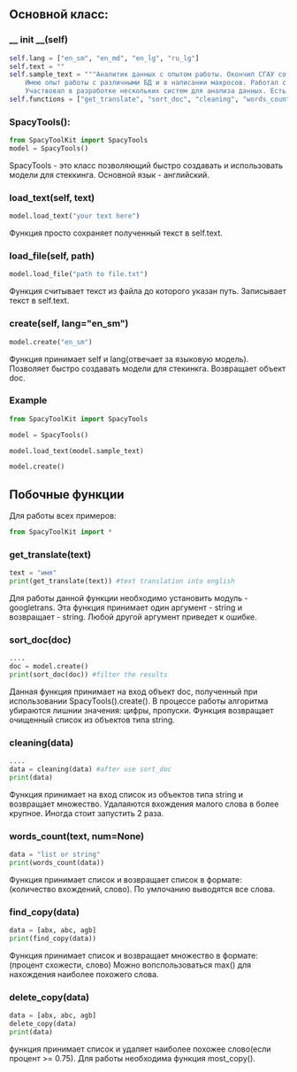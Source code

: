 ## Основной класс:

### __ init __(self)
```python
self.lang = ["en_sm", "en_md", "en_lg", "ru_lg"]
self.text = ""
self.sample_text = """Аналитик данных с опытом работы. Окончил СГАУ со степенью магистра по математике. 
    Имею опыт работы с различными БД и в написании макросов. Работал с различными фреймворками для анализа данных на Python. 
    Участвовал в разработке нескольких систем для анализа данных. Есть примеры своих проектов по Data Science на GitHub:"""
self.functions = ["get_translate", "sort_doc", "cleaning", "words_count", "find_copy", "delete_copy"]
```

### SpacyTools():
```python
from SpacyToolKit import SpacyTools
model = SpacyTools()
```
SpacyTools - это класс позволяющий быстро создавать и использовать модели для стеккинга. Основной язык - английский.

### load_text(self, text)

```python
model.load_text("your text here")
```

Функция просто сохраняет полученный текст в self.text.

### load_file(self, path)
```python
model.load_file("path to file.txt")
```

Функция считывает текст из файла до которого указан путь. Записывает текст в self.text.

### create(self, lang="en_sm")
```python
model.create("en_sm")
```
Функция принимает self и lang(отвечает за языковую модель). 
Позволяет быстро создавать модели для стекинкга.
Возвращает объект doc.

### Example

```python
from SpacyToolKit import SpacyTools

model = SpacyTools()

model.load_text(model.sample_text)

model.create()
```

## Побочные функции

Для работы всех примеров:
```python
from SpacyToolKit import *
```

### get_translate(text)
```python
text = "имя"
print(get_translate(text)) #text translation into english
```

Для работы данной функции необходимо установить модуль - googletrans. 
Эта функция принимает один аргумент - string и возвращает - string.
Любой другой аргумент приведет к ошибке.

### sort_doc(doc)
```python
....
doc = model.create()
print(sort_doc(doc)) #filter the results
```

Данная функция принимает на вход объект doc, полученный при использовании SpacyTools().create().
В процессе работы алгоритма убираются лишнии значения: цифры, пропуски.
Функция возвращает очищенный список из объектов типа string.

### cleaning(data)
```python
....
data = cleaning(data) #after use sort_doc
print(data)
```

Функция принимает на вход список из объектов типа string и возвращает множество.
Удалаяются вхождения малого слова в более крупное.
Иногда стоит запустить 2 раза.

### words_count(text, num=None)
```python
data = "list or string"
print(words_count(data))
```

Функция принимает список и возвращает список в формате:
(количество вхождений, слово).
По умлочанию выводятся все слова.

### find_copy(data)
```python
data = [abx, abc, agb]
print(find_copy(data))
```

Функция принимает список и возвращает множество в формате:
(процент схожести, слово)
Можно вопспользоваться max() для нахождения наиболее похожего слова.

### delete_copy(data)
```python
data = [abx, abc, agb]
delete_copy(data)
print(data)
```

функция принимает список и удаляет наиболее похожее слово(если процент >= 0.75).
Для работы необходима функция most_copy().
